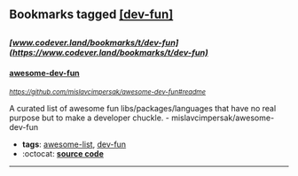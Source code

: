 ## Bookmarks tagged [[dev-fun]](https://www.codever.land/search?q=[dev-fun])

_<sup><sup>[www.codever.land/bookmarks/t/dev-fun](https://www.codever.land/bookmarks/t/dev-fun)</sup></sup>_
---
#### [awesome-dev-fun](https://github.com/mislavcimpersak/awesome-dev-fun#readme)
_<sup>https://github.com/mislavcimpersak/awesome-dev-fun#readme</sup>_

A curated list of awesome fun libs/packages/languages that have no real purpose but to make a developer chuckle. - mislavcimpersak/awesome-dev-fun
* **tags**: [awesome-list](../tagged/awesome-list.md), [dev-fun](../tagged/dev-fun.md)
* :octocat: **[source code](https://github.com/mislavcimpersak/awesome-dev-fun#readme)**
---
